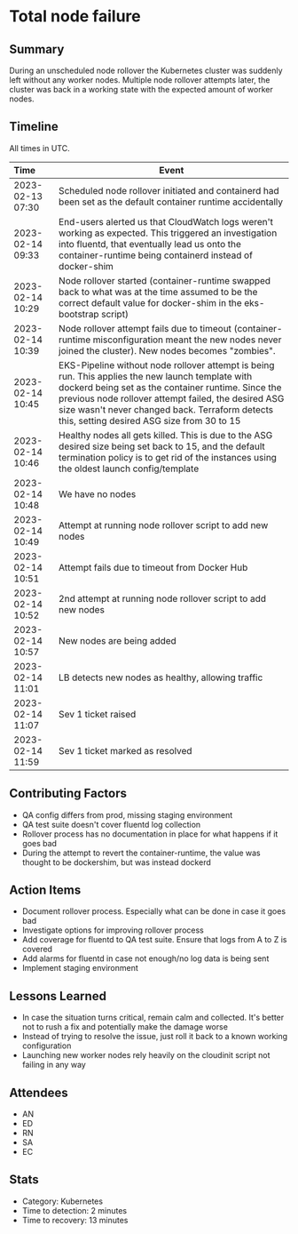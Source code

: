# Total node failure

## Summary

During an unscheduled node rollover the Kubernetes cluster was suddenly left without any worker nodes. Multiple node rollover attempts later, the cluster was back in a working state with the expected amount of worker nodes.

## Timeline

All times in UTC.


| Time             | Event                                                                                                                                                                                                                                                                                                          |
| :--------------- | -------------------------------------------------------------------------------------------------------------------------------------------------------------------------------------------------------------------------------------------------------------------------------------------------------------- |
| 2023-02-13 07:30 | Scheduled node rollover initiated and containerd had been set as the default container runtime accidentally                                                                                                                                                                                                    |
| 2023-02-14 09:33 | End-users alerted us that CloudWatch logs weren't working as expected. This triggered an investigation into fluentd, that eventually lead us onto the container-runtime being containerd instead of docker-shim                                                                                                |
| 2023-02-14 10:29 | Node rollover started (container-runtime swapped back to what was at the time assumed to be the correct default value for docker-shim in the eks-bootstrap script)                                                                                                                                             |
| 2023-02-14 10:39 | Node rollover attempt fails due to timeout (container-runtime misconfiguration meant the new nodes never joined the cluster). New nodes becomes "zombies".                                                                                                                                                     |
| 2023-02-14 10:45 | EKS-Pipeline without node rollover attempt is being run. This applies the new launch template with dockerd being set as the container runtime. Since the previous node rollover attempt failed, the desired ASG size wasn't never changed back. Terraform detects this, setting desired ASG size from 30 to 15 |
| 2023-02-14 10:46 | Healthy nodes all gets killed. This is due to the ASG desired size being set back to 15, and the default termination policy is to get rid of the instances using the oldest launch config/template                                                                                                             |
| 2023-02-14 10:48 | We have no nodes                                                                                                                                                                                                                                                                                               |
| 2023-02-14 10:49 | Attempt at running node rollover script to add new nodes                                                                                                                                                                                                                                                       |
| 2023-02-14 10:51 | Attempt fails due to timeout from Docker Hub                                                                                                                                                                                                                                                                   |
| 2023-02-14 10:52 | 2nd attempt at running node rollover script to add new nodes                                                                                                                                                                                                                                                   |
| 2023-02-14 10:57 | New nodes are being added                                                                                                                                                                                                                                                                                      |
| 2023-02-14 11:01 | LB detects new nodes as healthy, allowing traffic                                                                                                                                                                                                                                                              |
| 2023-02-14 11:07 | Sev 1 ticket raised                                                                                                                                                                                                                                                                                            |
| 2023-02-14 11:59 | Sev 1 ticket marked as resolved                                                                                                                                                                                                                                                                                |


## Contributing Factors

- QA config differs from prod, missing staging environment
- QA test suite doesn't cover fluentd log collection
- Rollover process has no documentation in place for what happens if it goes bad
- During the attempt to revert the container-runtime, the value was thought to be dockershim, but was instead dockerd

## Action Items

- Document rollover process. Especially what can be done in case it goes bad
- Investigate options for improving rollover process
- Add coverage for fluentd to QA test suite. Ensure that logs from A to Z is covered
- Add alarms for fluentd in case not enough/no log data is being sent
- Implement staging environment

## Lessons Learned

- In case the situation turns critical, remain calm and collected. It's better not to rush a fix and potentially make the damage worse
- Instead of trying to resolve the issue, just roll it back to a known working configuration
- Launching new worker nodes rely heavily on the cloudinit script not failing in any way

## Attendees

- AN
- ED
- RN
- SA
- EC

## Stats

- Category: Kubernetes
- Time to detection: 2 minutes
- Time to recovery: 13 minutes
